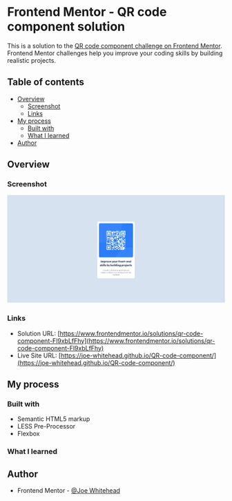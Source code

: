 # Frontend Mentor - QR code component solution

This is a solution to the [QR code component challenge on Frontend Mentor](https://www.frontendmentor.io/challenges/qr-code-component-iux_sIO_H). Frontend Mentor challenges help you improve your coding skills by building realistic projects. 

## Table of contents

- [Overview](#overview)
  - [Screenshot](#screenshot)
  - [Links](#links)
- [My process](#my-process)
  - [Built with](#built-with)
  - [What I learned](#what-i-learned)
- [Author](#author)

## Overview

### Screenshot

![](./images/screenshot.jpg)

### Links

- Solution URL: [https://www.frontendmentor.io/solutions/qr-code-component-Fl9xbLfFhy](https://www.frontendmentor.io/solutions/qr-code-component-Fl9xbLfFhy)
- Live Site URL: [https://joe-whitehead.github.io/QR-code-component/](https://joe-whitehead.github.io/QR-code-component/)

## My process

### Built with

- Semantic HTML5 markup
- LESS Pre-Processor
- Flexbox

### What I learned


## Author
- Frontend Mentor - [@Joe Whitehead](https://www.frontendmentor.io/profile/Joe-Whitehead)

